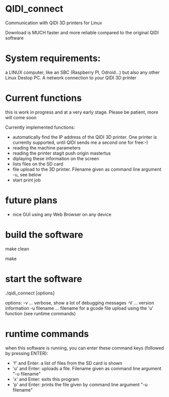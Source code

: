 # QIDI_connect
Communication with QIDI 3D printers for Linux

Download is MUCH faster and more reliable compared to the original QIDI software

# System requirements:
a LINUX computer, like an SBC (Raspberry PI, Odroid...) but also any other Linux Destop PC.
A network connection to your QIDI 3D printer

# Current functions

this is work in progress and at a very early stage. Please be patient, more will come soon

Currently implemented functions:

- automatically find the IP address of the QIDI 3D printer. One printer is currently supported, until QIDI sends me a second one for free:-)
- reading the machine parameters
- reading the printer stagit push origin mastertus
- diplaying these information on the screen
- lists files on the SD card
- file upload to the 3D printer. Filename given as command line argument -u, see below
- start print job

# future plans

- nice GUI using any Web Browser on any device

# build the software

make clean

make

# start the software

./qidi_connect [options]

options:
-v ... verbose, show a lot of debugging messages
-V ... version information
-u filename ... filename for a gcode file upload using the 'u' function (see runtime commands)

# runtime commands

when this software is running, you can enter these command keys (followed by pressing ENTER):

- 'f' and Enter: a list of files from the SD card is shown
- 'u' and Enter: uploads a file. Filename given as command line argument "-u filename"
- 'x' and Enter: exits this program
- 'p' and Enter: prints the file given by command line argument "-u filename"
